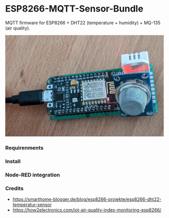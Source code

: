 # ESP8266-MQTT-Sensor-Bundle

MQTT firmware for ESP8266 + DHT22 (temperature + humidity) + MQ-135 (air quality).

![esp8266 sensor bundle](https://github.com/schneebonus/ESP8266-MQTT-Sensor-Bundle/blob/main/esp_sensor_bundle.jpeg?raw=true)

### Requirenments

### Install

### Node-RED integration

### Credits

- https://smarthome-blogger.de/blog/esp8266-projekte/esp8266-dht22-temperatur-sensor
- https://how2electronics.com/iot-air-quality-index-monitoring-esp8266/
